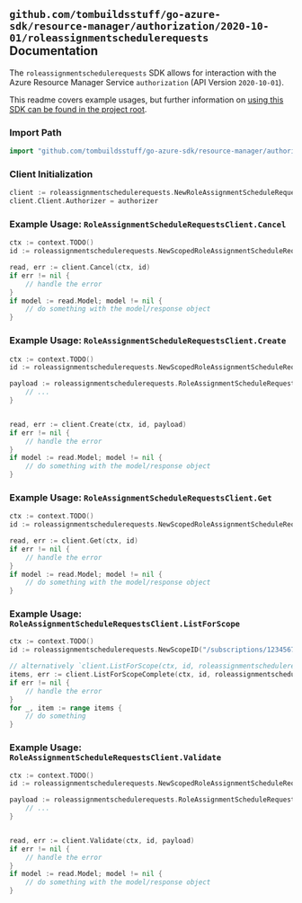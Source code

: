 
## `github.com/tombuildsstuff/go-azure-sdk/resource-manager/authorization/2020-10-01/roleassignmentschedulerequests` Documentation

The `roleassignmentschedulerequests` SDK allows for interaction with the Azure Resource Manager Service `authorization` (API Version `2020-10-01`).

This readme covers example usages, but further information on [using this SDK can be found in the project root](https://github.com/tombuildsstuff/go-azure-sdk/tree/main/docs).

### Import Path

```go
import "github.com/tombuildsstuff/go-azure-sdk/resource-manager/authorization/2020-10-01/roleassignmentschedulerequests"
```


### Client Initialization

```go
client := roleassignmentschedulerequests.NewRoleAssignmentScheduleRequestsClientWithBaseURI("https://management.azure.com")
client.Client.Authorizer = authorizer
```


### Example Usage: `RoleAssignmentScheduleRequestsClient.Cancel`

```go
ctx := context.TODO()
id := roleassignmentschedulerequests.NewScopedRoleAssignmentScheduleRequestID("/subscriptions/12345678-1234-9876-4563-123456789012/resourceGroups/some-resource-group", "roleAssignmentScheduleRequestValue")

read, err := client.Cancel(ctx, id)
if err != nil {
	// handle the error
}
if model := read.Model; model != nil {
	// do something with the model/response object
}
```


### Example Usage: `RoleAssignmentScheduleRequestsClient.Create`

```go
ctx := context.TODO()
id := roleassignmentschedulerequests.NewScopedRoleAssignmentScheduleRequestID("/subscriptions/12345678-1234-9876-4563-123456789012/resourceGroups/some-resource-group", "roleAssignmentScheduleRequestValue")

payload := roleassignmentschedulerequests.RoleAssignmentScheduleRequest{
	// ...
}


read, err := client.Create(ctx, id, payload)
if err != nil {
	// handle the error
}
if model := read.Model; model != nil {
	// do something with the model/response object
}
```


### Example Usage: `RoleAssignmentScheduleRequestsClient.Get`

```go
ctx := context.TODO()
id := roleassignmentschedulerequests.NewScopedRoleAssignmentScheduleRequestID("/subscriptions/12345678-1234-9876-4563-123456789012/resourceGroups/some-resource-group", "roleAssignmentScheduleRequestValue")

read, err := client.Get(ctx, id)
if err != nil {
	// handle the error
}
if model := read.Model; model != nil {
	// do something with the model/response object
}
```


### Example Usage: `RoleAssignmentScheduleRequestsClient.ListForScope`

```go
ctx := context.TODO()
id := roleassignmentschedulerequests.NewScopeID("/subscriptions/12345678-1234-9876-4563-123456789012/resourceGroups/some-resource-group")

// alternatively `client.ListForScope(ctx, id, roleassignmentschedulerequests.DefaultListForScopeOperationOptions())` can be used to do batched pagination
items, err := client.ListForScopeComplete(ctx, id, roleassignmentschedulerequests.DefaultListForScopeOperationOptions())
if err != nil {
	// handle the error
}
for _, item := range items {
	// do something
}
```


### Example Usage: `RoleAssignmentScheduleRequestsClient.Validate`

```go
ctx := context.TODO()
id := roleassignmentschedulerequests.NewScopedRoleAssignmentScheduleRequestID("/subscriptions/12345678-1234-9876-4563-123456789012/resourceGroups/some-resource-group", "roleAssignmentScheduleRequestValue")

payload := roleassignmentschedulerequests.RoleAssignmentScheduleRequest{
	// ...
}


read, err := client.Validate(ctx, id, payload)
if err != nil {
	// handle the error
}
if model := read.Model; model != nil {
	// do something with the model/response object
}
```
